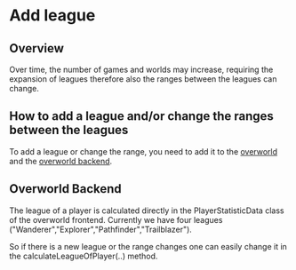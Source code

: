 # Add league 

## Overview

Over time, the number of games and worlds may increase, requiring the expansion of leagues therefore also the 
ranges between the leagues can change.


## How to add a league and/or change the ranges between the leagues

To add a league or change the range, you need to add it to the [overworld](https://github.com/Gamify-IT/overworld) and 
the [overworld backend](https://github.com/Gamify-IT/overworld-backend).

## Overworld Backend 

The league of a player is calculated directly in the PlayerStatisticData class of the overworld frontend. Currently we have 
four leagues ("Wanderer","Explorer","Pathfinder","Trailblazer").

So if there is a new league or the range changes one can easily change it in the calculateLeagueOfPlayer(..) method.
